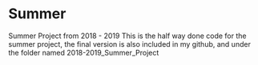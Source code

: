 # Summer
Summer Project from 2018 - 2019
This is the half way done code for the summer project, the final version is also included in my github, and under the folder named 
2018-2019_Summer_Project
